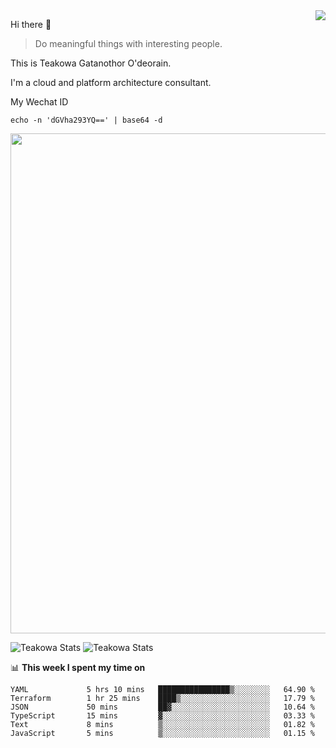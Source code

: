 <img align="right" src="https://github-readme-stats.vercel.app/api?username=Teakowa&show_icons=true&icon_color=2f80ed&text_color=718096&bg_color=ffffff&hide_title=true" />

Hi there 👋

> Do meaningful things with interesting people.

This is Teakowa Gatanothor O'deorain.

I'm a cloud and platform architecture consultant.

My Wechat ID

```
echo -n 'dGVha293YQ==' | base64 -d
```

<a href="https://github.com/ryo-ma/github-profile-trophy">
  <img width=800 src="https://github-profile-trophy.vercel.app/?username=Teakowa&column=8&theme=radical&no-frame=true&no-bg=true"/>
</a>

![Teakowa Stats](https://github-profile-summary-cards.vercel.app/api/cards/repos-per-language?username=Teakowa&theme=nord_bright)
![Teakowa Stats](https://github-profile-summary-cards.vercel.app/api/cards/most-commit-language?username=Teakowa&theme=nord_bright)


📊 **This week I spent my time on**
<!--START_SECTION:waka-->

```text
YAML             5 hrs 10 mins   ████████████████▒░░░░░░░░   64.90 %
Terraform        1 hr 25 mins    ████▒░░░░░░░░░░░░░░░░░░░░   17.79 %
JSON             50 mins         ██▓░░░░░░░░░░░░░░░░░░░░░░   10.64 %
TypeScript       15 mins         ▓░░░░░░░░░░░░░░░░░░░░░░░░   03.33 %
Text             8 mins          ▒░░░░░░░░░░░░░░░░░░░░░░░░   01.82 %
JavaScript       5 mins          ▒░░░░░░░░░░░░░░░░░░░░░░░░   01.15 %
```

<!--END_SECTION:waka-->
